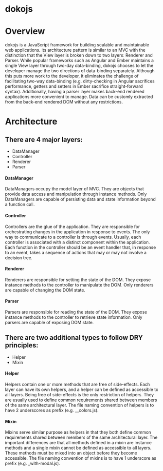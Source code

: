 dokojs
======

Overview
======

dokojs is a JavaScript framework for building scalable and maintainable web applications. Its architecture pattern is similar to an MVC with the distinction that the View layer is broken down to two layers: Renderer and Parser. While popular frameworks such as Angular and Ember maintains a single View layer through two-day data-binding, dokojs chooses to let the developer manage the two directions of data-binding separately. Although this puts more work to the developer, it eliminates the challenge of facilitating two-way data-binding (e.g. dirty-checking in Angular sacrifices performance, getters and setters in Ember sacrifice straight-forward syntax). Additionally, having a parser layer makes back-end rendered applications more convenient to manage. Data can be customly extracted from the back-end rendered DOM without any restrictions.

Architecture
======

There are 4 major layers:
------
* DataManager
* Controller
* Renderer
* Parser

#### DataManager ####
DataManagers occupy the model layer of MVC. They are objects that provide data access and manipulation through instance methods. Only DataManagers are capable of persisting data and state information beyond a function call.

#### Controller ####
Controllers are the glue of the application. They are responsible for orchestrating changes in the application in response to events. The only way to communicate to a controller is through events. Usually, each controller is associated with a distinct component within the application. Each function in the controller should be an event handler that, in response to an event, takes a sequence of actions that may or may not involve a decision tree.

#### Renderer ####
Renderers are responsible for setting the state of the DOM. They expose instance methods to the controller to manipulate the DOM. Only renderers are capable of changing the DOM state.

#### Parser ####
Parsers are responsible for reading the state of the DOM. They expose instance methods to the controller to retrieve state information. Only parsers are capable of exposing DOM state.

There are two additional types to follow DRY principles:
------
* Helper
* Mixin

#### Helper ####
Helpers contain one or more methods that are free of side-effects. Each layer can have its own helpers, and a helper can be defined as accessible to all layers. Being free of side-effects is the only restriction of helpers. They are usually used to define common requirements shared between members of the same architectural layer. The file naming convention of helpers is to have 2 underscores as prefix (e.g. __colors.js).

#### Mixin ####
Mixins serve similar purpose as helpers in that they both define common requirements shared between members of the same architectural layer. The important differences are that all methods defined in a mixin are instance methods and a single mixin cannot be defined as accessible to all layers. These methods must be mixed into an object before they become accessible. The file naming convention of mixins is to have 1 underscore as prefix (e.g. _with-modal.js).
